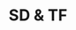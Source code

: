 ---
self: "sd-card"
title: "SD & TF"
description: "Read and write files on an SD or microSD (TransFlash) card"
---